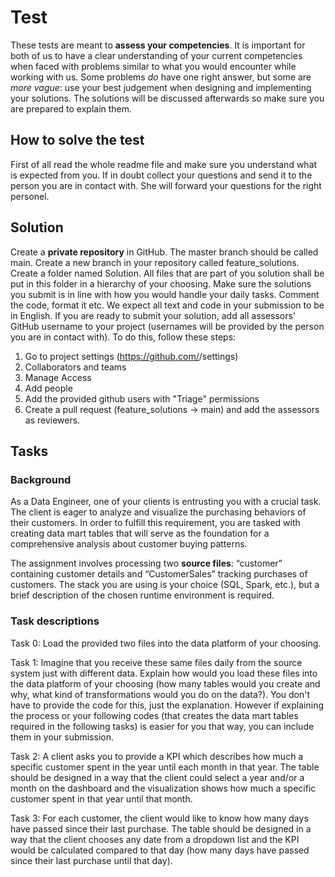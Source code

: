 # Test

These tests are meant to **assess your competencies**. It is important for both of us to have a clear understanding of your current competencies when faced with problems similar to what you would encounter while working with us. Some problems _do_ have one right answer, but some are _more vague_: use your best judgement when designing and implementing your solutions.
The solutions will be discussed afterwards so make sure you are prepared to explain them.

## How to solve the test

First of all read the whole readme file and make sure you understand what is expected from you. If in doubt collect your questions and send it to the person you are in contact with. She will forward your questions for the right personel.

## Solution

Create a **private repository** in GitHub.
The master branch should be called main. 
Create a new branch in your repository called feature_solutions.
Create a folder named Solution. All files that are part of you solution shall be put in this folder in a hierarchy of your choosing.
Make sure the solutions you submit is in line with how you would handle your daily tasks. Comment the code, format it etc.
We expect all text and code in your submission to be in English. 
If you are ready to submit your solution, add all assessors' GitHub username to your project (usernames will be provided by the person you are in contact with).
To do this, follow these steps:
1. Go to project settings (https://github.com/<Reponame>/settings)
2. Collaborators and teams
3. Manage Access
4. Add people
5. Add the provided github users with "Triage" permissions
6. Create a pull request (feature_solutions -> main) and add the assessors as reviewers.

## Tasks

### Background
As a Data Engineer, one of your clients is entrusting you with a crucial task. The client is eager to analyze and visualize the purchasing behaviors of their customers. In order to fulfill this requirement, you are tasked with creating data mart tables that will serve as the foundation for a comprehensive analysis about customer buying patterns.

The assignment involves processing two **source files**: “customer” containing customer details and “CustomerSales” tracking purchases of customers. The stack you are using is your choice (SQL, Spark, etc.), but a brief description of the chosen runtime environment is required.

### Task descriptions
Task 0: Load the provided two files into the data platform of your choosing.

Task 1: Imagine that you receive these same files daily from the source system just with different data. Explain how would you load these files into the data platform of your choosing (how many tables would you create and why, what kind of transformations would you do on the data?). You don't have to provide the code for this, just the explanation. However if explaining the process or your following codes (that creates the data mart tables required in the following tasks) is easier for you that way, you can include them in your submission.

Task 2: A client asks you to provide a KPI which describes how much a specific customer spent in the year until each month in that year. The table should be designed in a way that the client could select a year and/or a month on the dashboard and the visualization shows how much a specific customer spent in that year until that month.

Task 3: For each customer, the client would like to know how many days have passed since their last purchase. The table should be designed in a way that the client chooses any date from a dropdown list and the KPI would be calculated compared to that day (how many days have passed since their last purchase until that day).
